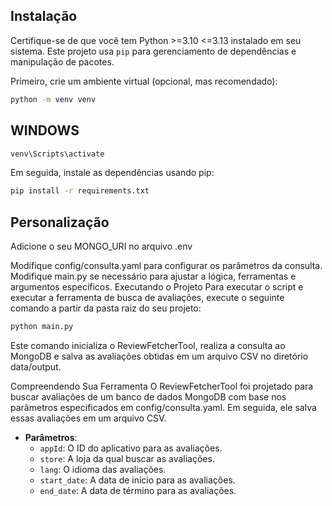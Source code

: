 

## Instalação

Certifique-se de que você tem Python >=3.10 <=3.13 instalado em seu sistema. Este projeto usa `pip` para gerenciamento de dependências e manipulação de pacotes.

Primeiro, crie um ambiente virtual (opcional, mas recomendado):


```bash
python -m venv venv
```
## WINDOWS
```bash
venv\Scripts\activate
```
Em seguida, instale as dependências usando pip:
```bash
pip install -r requirements.txt
```

## Personalização
Adicione o seu MONGO_URI no arquivo .env

Modifique config/consulta.yaml para configurar os parâmetros da consulta.
Modifique main.py se necessário para ajustar a lógica, ferramentas e argumentos específicos.
Executando o Projeto
Para executar o script e executar a ferramenta de busca de avaliações, execute o seguinte comando a partir da pasta raiz do seu projeto:
```bash
python main.py
```

Este comando inicializa o ReviewFetcherTool, realiza a consulta ao MongoDB e salva as avaliações obtidas em um arquivo CSV no diretório data/output.

Compreendendo Sua Ferramenta
O ReviewFetcherTool foi projetado para buscar avaliações de um banco de dados MongoDB com base nos parâmetros especificados em config/consulta.yaml. Em seguida, ele salva essas avaliações em um arquivo CSV.

- **Parâmetros**:
  - `appId`: O ID do aplicativo para as avaliações.
  - `store`: A loja da qual buscar as avaliações.
  - `lang`: O idioma das avaliações.
  - `start_date`: A data de início para as avaliações.
  - `end_date`: A data de término para as avaliações.
